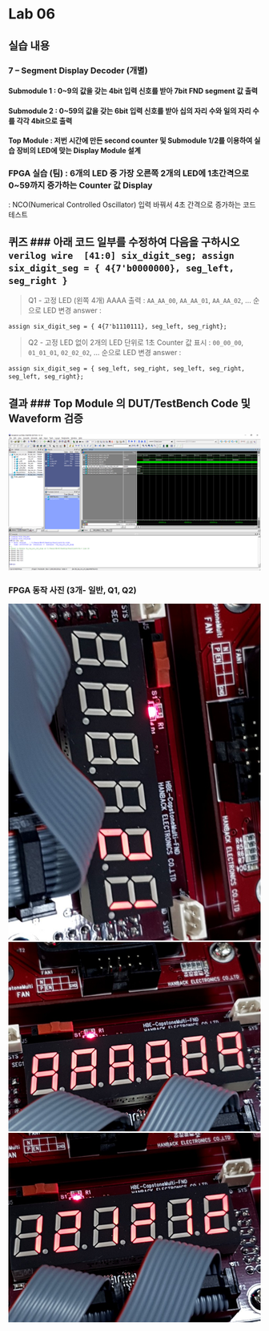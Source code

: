 
# Lab 06
## 실습 내용
### **7 – Segment Display Decoder (개별)**
#### **Submodule 1** : 0~9의 값을 갖는 4bit 입력 신호를 받아 7bit FND  segment  값 출력
#### **Submodule 2** : 0~59의 값을 갖는 6bit 입력 신호를 받아 십의 자리 수와 일의 자리 수를 각각 4bit으로 출력
#### **Top Module** : 저번 시간에 만든 second counter  및 Submodule 1/2를 이용하여 실습 장비의 LED에 맞는 Display Module 설계
### FPGA 실습 (팀) : 6개의 LED 중 가장 오른쪽 2개의 LED에 1초간격으로 0~59까지 증가하는 Counter 값 Display
: NCO(Numerical Controlled Oscillator) 입력 바꿔서 4초 간격으로 증가하는 코드 테스트
## 퀴즈 ### 아래 코드 일부를 수정하여 다음을 구하시오 ```verilog wire  [41:0] six_digit_seg; assign       six_digit_seg = { 4{7'b0000000}, seg_left, seg_right } ```

 > Q1 - 고정 LED (왼쪽 4개) AAAA 출력 : `AA_AA_00`, `AA_AA_01`, `AA_AA_02`, … 순으로 LED 변경
 > answer : 
```wire [41:0] six_digit_seg;
assign six_digit_seg = { 4{7'b1110111}, seg_left, seg_right};
```

> Q2 - 고정 LED 없이 2개의 LED 단위로 1초 Counter 값 표시 : `00_00_00`, `01_01_01`, `02_02_02`, … 순으로 LED 변경
> answer :
```wire [41:0] six_digit_seg;
assign six_digit_seg = { seg_left, seg_right, seg_left, seg_right, seg_left, seg_right};
```

## 결과 ### **Top Module 의 DUT/TestBench Code 및 Waveform 검증**
![](https://github.com/SiwonHwang/LogicDesign/blob/master/Practice06/pic/wave.png)

### **FPGA 동작 사진 (3개- 일반, Q1, Q2)**
![](https://github.com/SiwonHwang/LogicDesign/blob/master/Practice06/pic/KakaoTalk_20191104_184215284_01.jpg)
![](https://github.com/SiwonHwang/LogicDesign/blob/master/Practice06/pic/KakaoTalk_20191104_184215284_03.jpg)
![](https://github.com/SiwonHwang/LogicDesign/blob/master/Practice06/pic/KakaoTalk_20191104_184215284_07.jpg)

<!--stackedit_data:
eyJoaXN0b3J5IjpbNjE1MTM2NDQwLDc1ODAyMjQzMV19
-->